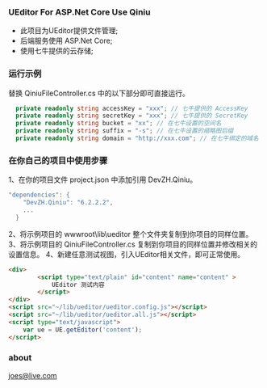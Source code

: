 
### UEditor For ASP.Net Core Use Qiniu

- 此项目为UEditor提供文件管理;
- 后端服务使用 ASP.Net Core;
- 使用七牛提供的云存储;


### 运行示例
替换 QiniuFileController.cs 中的以下部分即可直接运行。

```csharp
  private readonly string accessKey = "xxx"; // 七牛提供的 AccessKey
  private readonly string secretKey = "xxx"; // 七牛提供的 SecretKey
  private readonly string bucket = "xx"; // 在七牛设置的空间名
  private readonly string suffix = "-s"; // 在七牛设置的缩略图后缀
  private readonly string domain = "http://xxx.com"; // 在七牛绑定的域名
```


### 在你自己的项目中使用步骤
1、在你的项目文件 project.json 中添加引用 DevZH.Qiniu。
```csharp
"dependencies": {
    "DevZH.Qiniu": "6.2.2.2",
    ...
  }
```
2、将示例项目的 wwwroot\lib\ueditor 整个文件夹复制到你项目的同样位置。
3、将示例项目的 QiniuFileController.cs 复制到你项目的同样位置并修改相关的设置信息。
4、新建任意测试视图，引入UEditor相关文件，即可正常使用。
```html
<div>
        <script type="text/plain" id="content" name="content" >
            UEditor 测试内容
        </script>
</div>
<script src="~/lib/ueditor/ueditor.config.js"></script>
<script src="~/lib/ueditor/ueditor.all.js"></script>
<script type="text/javascript">
    var ue = UE.getEditor('content'); 
</script>
```


### about
joes@live.com

